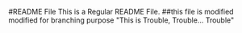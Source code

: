 #README File
This is a Regular README File. 
##this file is modified
modified for branching purpose
"This is Trouble, Trouble... Trouble"
